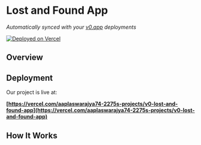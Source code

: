 # Lost and Found App

*Automatically synced with your [v0.app](https://v0.app) deployments*

[![Deployed on Vercel](https://img.shields.io/badge/Deployed%20on-Vercel-black?style=for-the-badge&logo=vercel)](https://vercel.com/aaplaswarajya74-2275s-projects/v0-lost-and-found-app)


## Overview


## Deployment

Our project is live at:

**[https://vercel.com/aaplaswarajya74-2275s-projects/v0-lost-and-found-app](https://vercel.com/aaplaswarajya74-2275s-projects/v0-lost-and-found-app)**

## How It Works

